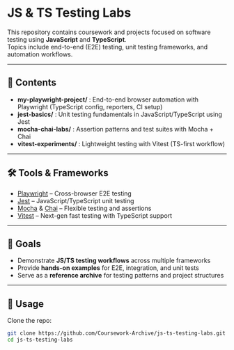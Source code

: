# JS & TS Testing Labs

This repository contains coursework and projects focused on software testing using **JavaScript** and **TypeScript**.  
Topics include end-to-end (E2E) testing, unit testing frameworks, and automation workflows.

---

## 📂 Contents

- **my-playwright-project/** : End-to-end browser automation with Playwright (TypeScript config, reporters, CI setup)  
- **jest-basics/** : Unit testing fundamentals in JavaScript/TypeScript using Jest  
- **mocha-chai-labs/** : Assertion patterns and test suites with Mocha + Chai  
- **vitest-experiments/** : Lightweight testing with Vitest (TS-first workflow)

---

## 🛠 Tools & Frameworks

- [Playwright](https://playwright.dev) – Cross-browser E2E testing  
- [Jest](https://jestjs.io) – JavaScript/TypeScript unit testing  
- [Mocha](https://mochajs.org/) & [Chai](https://www.chaijs.com/) – Flexible testing and assertions  
- [Vitest](https://vitest.dev) – Next-gen fast testing with TypeScript support

---

## 🎯 Goals

- Demonstrate **JS/TS testing workflows** across multiple frameworks  
- Provide **hands-on examples** for E2E, integration, and unit tests  
- Serve as a **reference archive** for testing patterns and project structures

---

## 📖 Usage

Clone the repo:

```bash
git clone https://github.com/Coursework-Archive/js-ts-testing-labs.git
cd js-ts-testing-labs
